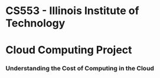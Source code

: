 # CS553 - Illinois Institute of Technology

# Cloud Computing Project

### Understanding the Cost of Computing in the Cloud
